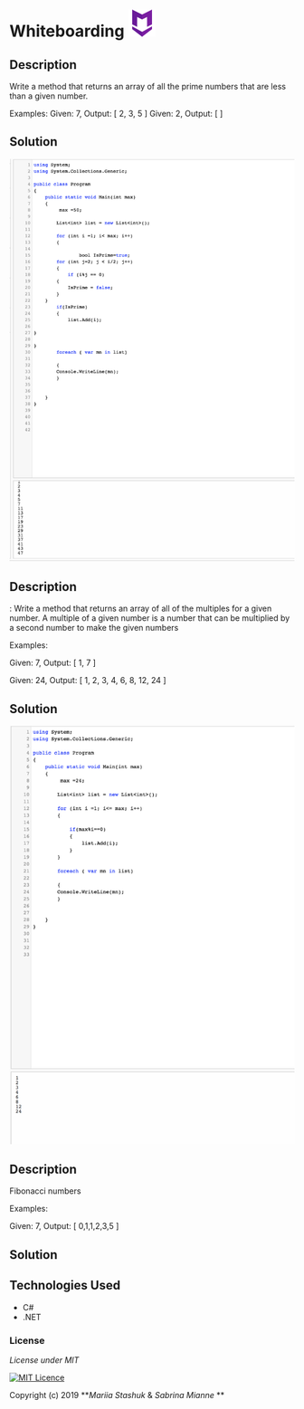 # Whiteboarding ![alt text](https://github.com/adam-p/markdown-here/raw/master/src/common/images/icon48.png "Logo Title Text 1")





## Description
Write a method that returns an array of all the prime numbers that are less than a given number.

Examples:
Given: 7, Output: [ 2, 3, 5 ]
Given: 2, Output: [ ]



## Solution

![Alt text](/img/1.png)

## Description
: Write a method that returns an array of all of the multiples for a given number. A multiple of a given number is a number that can be multiplied by a second number to make the given numbers

Examples:

Given: 7, Output: [ 1, 7 ]

Given: 24, Output: [ 1, 2, 3, 4, 6, 8, 12, 24 ]


## Solution

![Alt text](/img/2.png)


## Description
Fibonacci numbers

Examples:

Given: 7, Output: [ 0,1,1,2,3,5 ]




## Solution


## Technologies Used

* C#
* .NET


### License

*License under MIT*

[![MIT Licence](https://badges.frapsoft.com/os/mit/mit.svg?v=103)](https://opensource.org/licenses/mit-license.php)

Copyright (c) 2019 **_Mariia Stashuk_ & _Sabrina Mianne_ **
